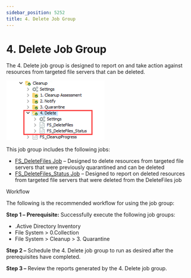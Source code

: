 ```yaml
---
sidebar_position: 5252
title: 4. Delete Job Group
---
```


# 4. Delete Job Group

The 4. Delete job group is designed to report on and take action against resources from targeted file servers that can be deleted.

![4. Delete Job Group in the Jobs Tree](../../../../../../../../static/images/AccessAnalyzer_12.0/Content/Resources/Images/EnterpriseAuditor/Solutions/FileSystem/Cleanup/Delete/JobsTree.png "4. Delete Job Group in the Jobs Tree")

This job group includes the following jobs:

* [FS\_DeleteFiles Job](FS_DeleteFiles "FS_DeleteFiles Job") – Designed to delete resources from targeted file servers that were previously quarantined and can be deleted
* [FS\_DeleteFiles\_Status Job](FS_DeleteFiles_Status "FS_DeleteFiles_Status Job") – Designed to report on deleted resources from targeted file servers that were deleted from the DeleteFiles job

Workflow

The following is the recommended workflow for using the job group:

**Step 1 –** **Prerequisite:** Successfully execute the following job groups:

* .Active Directory Inventory
* File System > 0.Collection
* File System > Cleanup > 3. Quarantine

**Step 2 –** Schedule the 4. Delete job group to run as desired after the prerequisites have completed.

**Step 3 –** Review the reports generated by the 4. Delete job group.